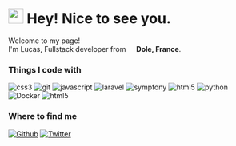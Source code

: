 <h1><img src="https://emojis.slackmojis.com/emojis/images/1531849430/4246/blob-sunglasses.gif?1531849430" width="30"/> Hey! Nice to see you.</h1>


<p>Welcome to my page! </br> I'm Lucas, Fullstack developer from <img src="https://cdn-icons-png.flaticon.com/512/197/197560.png" width="13"/> <b>Dole, France</b>. </p>
<h3>Things I code with</h3>
<p>
  <img alt="css3" src="https://img.shields.io/badge/-CSS3-254bdd?style=flat-square&logo=CSS3&logoColor=white" />
  <img alt="git" src="https://img.shields.io/badge/-Git-F05032?style=flat-square&logo=git&logoColor=white" />
  <img alt="javascript" src="https://img.shields.io/badge/-Javascript-d89924?style=flat-square&logo=javascript&logoColor=white" />
  <img alt="laravel" src="https://img.shields.io/badge/-Laravel-f72c1f?style=flat-square&logo=laravel&logoColor=white" />
  <img alt="sympfony" src="https://img.shields.io/badge/-Symfony-000000?style=flat-square&logo=symfony&logoColor=white" />
  <img alt="html5" src="https://img.shields.io/badge/-React-E34F26?style=flat-square&logo=html5&logoColor=white" />
  <img alt="python" src="https://img.shields.io/badge/-Python-326998?style=flat-square&logo=python&logoColor=white" />
  <img alt="Docker" src="https://img.shields.io/badge/-Docker-46a2f1?style=flat-square&logo=docker&logoColor=white" />
  <img alt="html5" src="https://img.shields.io/badge/-HTML5-E34F26?style=flat-square&logo=html5&logoColor=white" />
</p>

<h3>Where to find me</h3>
<p><a href="https://github.com/Thaskow" target="_blank"><img alt="Github" src="https://img.shields.io/badge/GitHub-%2312100E.svg?&style=for-the-badge&logo=Github&logoColor=white" /></a> <a href="https://twitter.com/thaskow" target="_blank"><img alt="Twitter" src="https://img.shields.io/badge/-x-black?style=flat-square&logo=x&logoColor=white" /></a>
</p>


